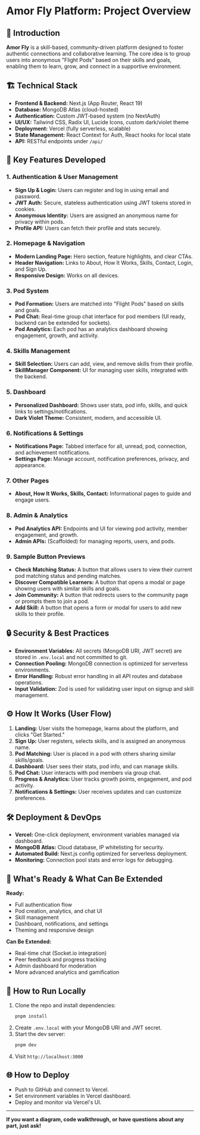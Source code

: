 # Amor Fly Platform: Project Overview

## 🚀 Introduction

**Amor Fly** is a skill-based, community-driven platform designed to foster authentic connections and collaborative learning. The core idea is to group users into anonymous "Flight Pods" based on their skills and goals, enabling them to learn, grow, and connect in a supportive environment.

## 🏗️ Technical Stack

- **Frontend & Backend:** Next.js (App Router, React 19)
- **Database:** MongoDB Atlas (cloud-hosted)
- **Authentication:** Custom JWT-based system (no NextAuth)
- **UI/UX:** Tailwind CSS, Radix UI, Lucide Icons, custom dark/violet theme
- **Deployment:** Vercel (fully serverless, scalable)
- **State Management:** React Context for Auth, React hooks for local state
- **API:** RESTful endpoints under `/api/`

## 🧩 Key Features Developed

### 1. Authentication & User Management
- **Sign Up & Login:** Users can register and log in using email and password.
- **JWT Auth:** Secure, stateless authentication using JWT tokens stored in cookies.
- **Anonymous Identity:** Users are assigned an anonymous name for privacy within pods.
- **Profile API:** Users can fetch their profile and stats securely.

### 2. Homepage & Navigation
- **Modern Landing Page:** Hero section, feature highlights, and clear CTAs.
- **Header Navigation:** Links to About, How It Works, Skills, Contact, Login, and Sign Up.
- **Responsive Design:** Works on all devices.

### 3. Pod System
- **Pod Formation:** Users are matched into "Flight Pods" based on skills and goals.
- **Pod Chat:** Real-time group chat interface for pod members (UI ready, backend can be extended for sockets).
- **Pod Analytics:** Each pod has an analytics dashboard showing engagement, growth, and activity.

### 4. Skills Management
- **Skill Selection:** Users can add, view, and remove skills from their profile.
- **SkillManager Component:** UI for managing user skills, integrated with the backend.

### 5. Dashboard
- **Personalized Dashboard:** Shows user stats, pod info, skills, and quick links to settings/notifications.
- **Dark Violet Theme:** Consistent, modern, and accessible UI.

### 6. Notifications & Settings
- **Notifications Page:** Tabbed interface for all, unread, pod, connection, and achievement notifications.
- **Settings Page:** Manage account, notification preferences, privacy, and appearance.

### 7. Other Pages
- **About, How It Works, Skills, Contact:** Informational pages to guide and engage users.

### 8. Admin & Analytics
- **Pod Analytics API:** Endpoints and UI for viewing pod activity, member engagement, and growth.
- **Admin APIs:** (Scaffolded) for managing reports, users, and pods.

### 9. Sample Button Previews
- **Check Matching Status:** A button that allows users to view their current pod matching status and pending matches.
- **Discover Compatible Learners:** A button that opens a modal or page showing users with similar skills and goals.
- **Join Community:** A button that redirects users to the community page or prompts them to join a pod.
- **Add Skill:** A button that opens a form or modal for users to add new skills to their profile.

## 🔒 Security & Best Practices

- **Environment Variables:** All secrets (MongoDB URI, JWT secret) are stored in `.env.local` and not committed to git.
- **Connection Pooling:** MongoDB connection is optimized for serverless environments.
- **Error Handling:** Robust error handling in all API routes and database operations.
- **Input Validation:** Zod is used for validating user input on signup and skill management.

## ⚙️ How It Works (User Flow)

1. **Landing:** User visits the homepage, learns about the platform, and clicks "Get Started."
2. **Sign Up:** User registers, selects skills, and is assigned an anonymous name.
3. **Pod Matching:** User is placed in a pod with others sharing similar skills/goals.
4. **Dashboard:** User sees their stats, pod info, and can manage skills.
5. **Pod Chat:** User interacts with pod members via group chat.
6. **Progress & Analytics:** User tracks growth points, engagement, and pod activity.
7. **Notifications & Settings:** User receives updates and can customize preferences.

## 🛠️ Deployment & DevOps

- **Vercel:** One-click deployment, environment variables managed via dashboard.
- **MongoDB Atlas:** Cloud database, IP whitelisting for security.
- **Automated Build:** Next.js config optimized for serverless deployment.
- **Monitoring:** Connection pool stats and error logs for debugging.

## 📝 What's Ready & What Can Be Extended

**Ready:**
- Full authentication flow
- Pod creation, analytics, and chat UI
- Skill management
- Dashboard, notifications, and settings
- Theming and responsive design

**Can Be Extended:**
- Real-time chat (Socket.io integration)
- Peer feedback and progress tracking
- Admin dashboard for moderation
- More advanced analytics and gamification

## 📂 How to Run Locally

1. Clone the repo and install dependencies:
   ```sh
   pnpm install
   ```
2. Create `.env.local` with your MongoDB URI and JWT secret.
3. Start the dev server:
   ```sh
   pnpm dev
   ```
4. Visit `http://localhost:3000`

## 🌐 How to Deploy

- Push to GitHub and connect to Vercel.
- Set environment variables in Vercel dashboard.
- Deploy and monitor via Vercel's UI.

---

**If you want a diagram, code walkthrough, or have questions about any part, just ask!** 